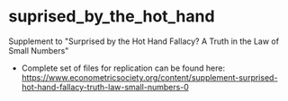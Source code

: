 # suprised_by_the_hot_hand

Supplement to "Surprised by the Hot Hand Fallacy? A Truth in the Law of Small Numbers"

- Complete set of files for replication can be found here: https://www.econometricsociety.org/content/supplement-surprised-hot-hand-fallacy-truth-law-small-numbers-0
